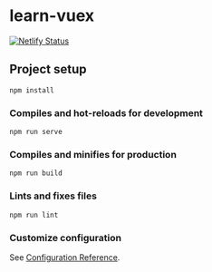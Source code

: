 # learn-vuex

[![Netlify Status](https://api.netlify.com/api/v1/badges/78c827b2-3369-4cc3-beba-c904b39a7cdd/deploy-status)](https://app.netlify.com/sites/adoring-wiles-9a56c3/deploys)

## Project setup
```
npm install
```

### Compiles and hot-reloads for development
```
npm run serve
```

### Compiles and minifies for production
```
npm run build
```

### Lints and fixes files
```
npm run lint
```

### Customize configuration
See [Configuration Reference](https://cli.vuejs.org/config/).
